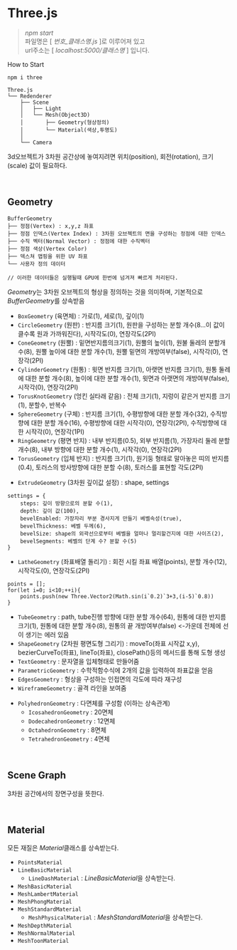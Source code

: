 # Three.js

> *npm start* <br/>
> 파일명은 \[ *번호_클래스명.js* \]로 이루어져 있고 <br/>
> url주소는 \[ *localhost:5000/클래스명* \] 입니다. <br/>

How to Start
```
npm i three
```

```
Three.js
└── Redenderer 
    ├── Scene
    │   ├── Light
    │   └── Mesh(Object3D) 
    │       ├── Geometry(형상정의)
    │       └── Material(색상,투명도)
    │
    └── Camera

```
3d오브젝트가 3차원 공간상에 놓여지려면 위치(position), 회전(rotation), 크기(scale) 값이 필요하다.

<br/>

## Geometry
```
BufferGeometry
├── 정점(Vertex) : x,y,z 좌표 
├── 정점 인덱스(Vertex Index) : 3차원 오브젝트의 면을 구성하는 정점에 대한 인덱스
├── 수직 벡터(Normal Vector) : 정점에 대한 수직벡터
├── 정점 색상(Vertex Color)
├── 덱스쳐 맵핑을 위한 UV 좌표
└── 사용자 정의 데이터

// 이러한 데이터들은 실행될때 GPU에 한번에 넘겨져 빠르게 처리된다.
```
*Geometry*는 3차원 오브젝트의 형상을 정의하는 것을 의미하며, 기본적으로 *BufferGeometry*를 상속받음
- `BoxGeometry` (육면체) : 가로(1), 세로(1), 깊이(1)
- `CircleGeometry` (원판) : 반지름 크기(1), 원판을 구성하는 분할 개수(8...이 값이 클수록 원과 가까워진다), 시작각도(0), 연장각도(2PI)
- `ConeGeometry` (원뿔) : 밑면반지름의크기(1), 원뿔의 높이(1), 원불 둘레의 분할개수(8), 원뿔 높이에 대한 분할 개수(1), 원뿔 밑면의 개방여부(false), 시작각(0), 연장각(2PI)
- `CylinderGeometry` (원통) : 윗면 반지름 크기(1), 아랫면 반지름 크기(1), 원통 둘레에 대한 분할 개수(8), 높이에 대한 분할 개수(1), 윗면과 아랫면의 개방여부(false), 시작각(0), 연장각(2PI)
- `TorusKnotGeometry` (엉킨 실타래 같음) : 전체 크기(1), 지렁이 같은거 반지름 크기(1), 분할수, 반복수
- `SphereGeometry` (구체) : 반지름 크기(1), 수평방향에 대한 분할 개수(32), 수직방향에 대한 분할 개수(16), 수평방향에 대한 시작각(0), 연장각(2PI), 수직방향에 대한 시작각(0), 연장각(1PI)
- `RingGeometry` (평면 반지) : 내부 반지름(0.5), 외부 반지름(1), 가장자리 둘레 분할 개수(8), 내부 방향에 대한 분할 개수(1), 시작각(0), 연장각(2PI)
- `TorusGeometry` (입체 반지) : 반지름 크기(1), 원기둥 형태로 말아놓은 띠의 반지름(0.4), 토러스의 방사방향에 대한 분할 수(8), 토러스를 표현할 각도(2PI)
<!--  -->
- `ExtrudeGeometry` (3차원 깊이값 설정) : shape, settings
```
settings = {
    steps: 깊이 방향으로의 분할 수(1),
    depth: 깊이 값(100),
    bevelEnabled: 가장자리 부분 경사지게 만들기 베벨속성(true),
    bevelThickness: 베벨 두께(6),
    bevelSize: shape의 외곽선으로부터 베벨을 얼마나 멀리할건지에 대한 사이즈(2),
    bevelSegments: 베벨의 단계 수? 분할 수(5)
}
```
- `LatheGeometry` (좌표배열 돌리기) : 회전 시킬 좌표 배열(points), 분할 개수(12), 시작각도(0), 연장각도(2PI)
```
points = [];
for(let i=0; i<10;++i){
    points.push(new Three.Vector2(Math.sin(i`0.2)`3+3,(i-5)`0.8))
}
```
- `TubeGeometry` : path, tube진행 방향에 대한 분할 개수(64), 원통에 대한 반지름 크기(1), 원통에 대한 분할 개수(8), 원통의 끝 개방여부(false) <-가운데 전체에 선이 생기는 에러 있음
- `ShapeGeometry` (2차원 평면도형 그리기) : moveTo(좌표 시작값 x,y), bezierCurveTo(좌표), lineTo(좌표), closePath()등의 메서드를 통해 도형 생성
- `TextGeometry` : 문자열을 입체형태로 만들어줌
- `ParametricGeometry` : 수학적함수식에 2개의 값을 입력하여 좌표값을 얻음
- `EdgesGeometry` : 형상을 구성하는 인접면의 각도에 따라 재구성
- `WireframeGeometry` : 골격 라인을 보여줌
<!--  -->
- `PolyhedronGeometry` : 다면체를 구성함 (이하는 상속관계)
    - `IcosahedronGeometry` : 20면체
    - `DodecahedronGeometry` : 12면체 
    - `OctahedronGeometry` : 8면체
    - `TetrahedronGeometry` : 4면체

<br/>

## Scene Graph
3차원 공간에서의 장면구성을 뜻한다.

<br/>

## Material
모든 재질은 *Material*클래스를 상속받는다.

- `PointsMaterial`
- `LineBasicMaterial`
    - `LineDashMaterial` : *LineBasicMaterial*을 상속받는다.
- `MeshBasicMaterial`
- `MeshLambertMaterial`
- `MeshPhongMaterial`
- `MeshStandardMaterial`
    - `MeshPhysicalMaterial` : *MeshStandardMaterial*을 상속받는다.
- `MeshDepthMaterial`
- `MeshNormalMaterial`
- `MeshToonMaterial`
